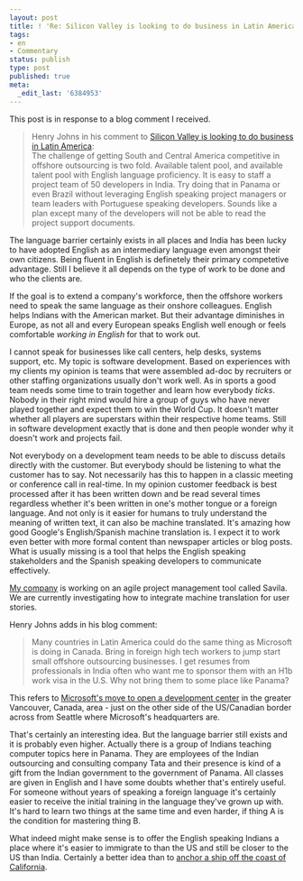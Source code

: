 ```yaml
---
layout: post
title: ! 'Re: Silicon Valley is looking to do business in Latin America'
tags:
- en
- Commentary
status: publish
type: post
published: true
meta:
  _edit_last: '6384953'
---
```

<p>This post is in response to a blog comment I received.</p>

<blockquote>Henry Johns in his comment to <a href="/2007/07/24/1185327676144.html">Silicon Valley is looking to do business in Latin America</a>:<br>
The challenge of getting South and Central America competitive in offshore outsourcing is two fold.  Available talent pool, and available talent pool with English language proficiency. It is easy to staff a project team of 50 developers in India. Try doing that in Panama or even Brazil without leveraging English speaking project managers or team leaders with Portuguese speaking developers. Sounds like a plan except many of the developers will not be able to read the project support documents.
</blockquote>

<p>The language barrier certainly exists in all places and India has been lucky to have adopted English as an intermediary language even amongst their own citizens. Being fluent in English is definetely their primary competetive advantage. Still I believe it all depends on the type of work to be done and who the clients are.</p>

<p>If the goal is to extend a company's workforce, then the offshore workers need to speak the same language as their onshore colleagues. English helps Indians with the American market. But their advantage diminishes in Europe, as not all and every European speaks English well enough or feels comfortable <em>working in English</em> for that to work out.</p>

<p>I cannot speak for businesses like call centers, help desks, systems support, etc. My topic is software development. Based on experiences with my clients my opinion is teams that were assembled ad-doc by recruiters or other staffing organizations usually don't work well. As in sports a good team needs some time to train together and learn how everybody <em>ticks</em>. Nobody in their right mind would hire a group of guys who have never played together and expect them to win the World Cup. It doesn't matter whether all players are superstars within their respective home teams. Still in software development exactly that is done and then people wonder why it doesn't work and projects fail.</p>

<p>Not everybody on a development team needs to be able to discuss details directly with the customer. But everybody should be listening to what the customer has to say. Not necessarily has this to happen in a classic meeting or conference call in real-time. In my opinion customer feedback is best processed after it has been written down and be read several times regardless whether it's been written in one's mother tongue or a foreign language. And not only is it easier for humans to truly understand the meaning of written text, it can also be machine translated. It's amazing how good Google's English/Spanish machine translation is. I expect it to work even better with more formal content than newspaper articles or blog posts. What is usually missing is a tool that helps the English speaking stakeholders and the Spanish speaking developers to communicate effectively.</p>

<p><a href="http://www.caimito.net">My company</a> is working on an agile project management tool called Savila. We are currently investigating how to integrate machine translation for user stories.</p>

<p>Henry Johns adds in his blog comment:</p>

<blockquote>
Many countries in Latin America could do the same thing as Microsoft is doing in Canada.  Bring in foreign high tech workers to jump start small offshore outsourcing businesses. I get resumes from professionals in India often who want me to sponsor them with an H1b work visa in the U.S. Why not bring them to some place like Panama?
</blockquote>

<p>This refers to <a href="http://www.internetnews.com/bus-news/article.php/3687531">Microsoft's move to open a development center</a> in the greater Vancouver, Canada, area - just on the other side of the US/Canadian border across from Seattle where Microsoft's headquarters are.</p>

<p>That's certainly an interesting idea. But the language barrier still exists and it is probably even higher. Actually there is a group of Indians teaching computer topics here in Panama. They are employees of the Indian outsourcing and consulting company Tata and their presence is kind of a gift from the Indian government to the government of Panama. All classes are given in English and I have some doubts whether that's entirely useful. For someone without years of speaking a foreign language it's certainly easier to receive the initial training in the language they've grown up with. It's hard to learn two things at the same time and even harder, if thing A is the condition for mastering thing B.</p>

<p>What indeed might make sense is to offer the English speaking Indians a place where it's easier to immigrate to than the US and still be closer to the US than India. Certainly a better idea than to <a href="/2006/07/06/1152205200000.html">anchor a ship off the coast of California</a>.</p>
